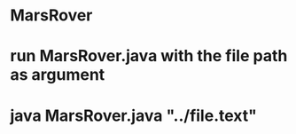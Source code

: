 # MarsRover

# run MarsRover.java with the file path as argument

# java MarsRover.java "../file.text"
